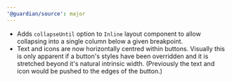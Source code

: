 ```yaml
---
'@guardian/source': major
---
```


- Adds `collapseUntil` option to `Inline` layout component to allow collapsing into a single column below a given breakpoint.
- Text and icons are now horizontally centred within buttons. Visually this is only apparent if a button's styles have been overridden and it is stretched beyond it's natural intrinsic width. (Previously the text and icon would be pushed to the edges of the button.)
